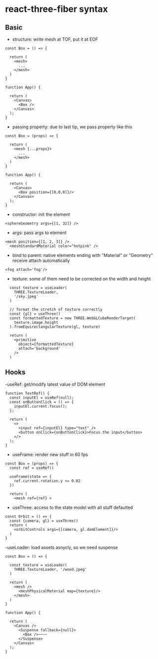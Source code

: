 # react-three-fiber syntax

## Basic

- structure: write mesh at TOF, put it at EOF

```
const Box = () => {

  return (
    <mesh>
      ...
    </mesh>
  )
}

function App() {

  return (
    <Canvas>
      <Box />
    </Canvas>
  );
}
```

- passing property: due to last tip, we pass property like this
```
const Box = (props) => {

  return (
    <mesh {...props}>
      ...
    </mesh>
  )
}

function App() {

  return (
    <Canvas>
      <Box position={[0,0,0]}/>
    </Canvas>
  );
}
```


- constructor: init the element
```
<sphereGeometry args={[1, 32]} />
```

- args: pass args to element
```
<mesh position={[1, 2, 3]} />
  <meshStandardMaterial color="hotpink" />
```

- bind to parent: native elements ending with "Material" or "Geometry" receive attach automatically
```
<fog attach='fog'/>
```

- texture: some of them need to be corrected on the width and height
```
  const texture = useLoader(
    THREE.TextureLoader,
    '/sky.jpeg'
  )

  // format the stretch of texture correctly
  const {gl} = useThree()
  const formattedTexture = new THREE.WebGLCubeRenderTarget(
    texture.image.height
  ).fromEquirectangularTexture(gl, texture)

  return (
    <primitive
      object={formattedTexture}
      attach='background'
    />
  )
```

## Hooks

-useRef: get/modify latest value of DOM element
```
function TextRef() {
  const inputEl = useRef(null);
  const onButtonClick = () => {
    inputEl.current.focus();
  };
  
  return (
    <>
      <input ref={inputEl} type="text" />
      <button onClick={onButtonClick}>Focus the input</button>
    </>
  );
}
```

- useFrame: render new stuff in 60 fps
```
const Box = (props) => {
  const ref = useRef()

  useFrame(state => {
    ref.current.rotation.y += 0.02
  })

  return (
    <mesh ref={ref} >
```

- useThree: access to the state model with all stuff defaulted
```
const Orbit = () => {
  const {camera, gl} = useThree()
  return (
    <orbitControls args={[camera, gl.domElement]}/>
  )
}
```

-useLoader: load assets asnycly, so we need suspense
```
const Box = () => {

  const texture = useLoader(
    THREE.TextureLoader, '/wood.jpeg'
  )
  
  return (
    <mesh />
      <meshPhysicalMaterial map={texture}/>
    </mesh>
  )
}

function App() {

  return (
    <Canvas />
      <Suspense fallback={null}>
        <Box />~~~~
      </Suspense>
    </Canvas>
  );
}
```
